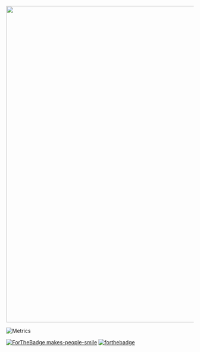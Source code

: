 
<a href="https://gifyu.com/image/5fiE"><img src="https://s3.gifyu.com/images/Pink-and-Peach-Health-LinkedIn-Banner-2.gif" width="850px" /></a>

![Metrics](https://metrics.lecoq.io/VanillaSpace?template=classic&isocalendar=1&languages=1&pagespeed=1&isocalendar.duration=half-year&languages.limit=8&languages.colors=github&languages.threshold=0%25&pagespeed.url=.user.website&pagespeed.detailed=false&pagespeed.screenshot=false&config.timezone=America%2FToronto)

[![ForTheBadge makes-people-smile](http://ForTheBadge.com/images/badges/makes-people-smile.svg)](https://github.com/VanillaSpace)
[![forthebadge](https://forthebadge.com/images/badges/built-with-love.svg)](https://github.com/VanillaSpace)


